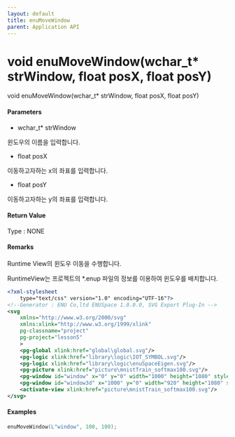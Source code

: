 ```yaml
---
layout: default
title: enuMoveWindow
parent: Application API
---
```

# void enuMoveWindow\(wchar\_t\* strWindow, float posX, float posY\)

void enuMoveWindow\(wchar\_t\* strWindow, float posX, float posY\)

#### Parameters

* wchar\_t\* strWindow

윈도우의 이름을 입력합니다.

* float posX

이동하고자하는 x의 좌표를 입력합니다.

* float posY

이동하고자하는 y의 좌표를 입력합니다.

#### Return Value

Type : NONE

#### Remarks

Runtime View의 윈도우 이동을 수행합니다.

RuntimeView는 프로젝트의 \*.enup 파일의 정보를 이용하여 윈도우를 배치합니다.

```xml
<?xml-stylesheet 
	type="text/css" version="1.0" encoding="UTF-16"?>
<!--Generator : ENU Co,ltd ENUSpace 1.0.0.0, SVG Export Plug-In -->
<svg 
	xmlns="http://www.w3.org/2000/svg"
	xmlns:xlink="http://www.w3.org/1999/xlink"
	pg-classname="project"
	pg-project="lesson5"
	> 
	<pg-global xlink:href="global\global.svg"/>
	<pg-logic xlink:href="library\logic\IOT_SYMBOL.svg"/>
	<pg-logic xlink:href="library\logic\enuSpaceEigen.svg"/>
	<pg-picture xlink:href="picture\mnistTrain_softmax100.svg"/>
	<pg-window id="window" x="0" y="0" width="1000" height="1080" style="2d view" border="Dialog Frame" xlink:href="picture\mnisttrain_10.svg"/>
	<pg-window id="window3d" x="1000" y="0" width="920" height="1080" style="3d view" border="Dialog Frame" xlink:href="picture\mnist3d.x3d"/>
	<activate-view xlink:href="picture\mnistTrain_softmax100.svg"/>
</svg> 
```

#### Examples

```cpp
enuMoveWindow(L"window", 100, 100);
```



